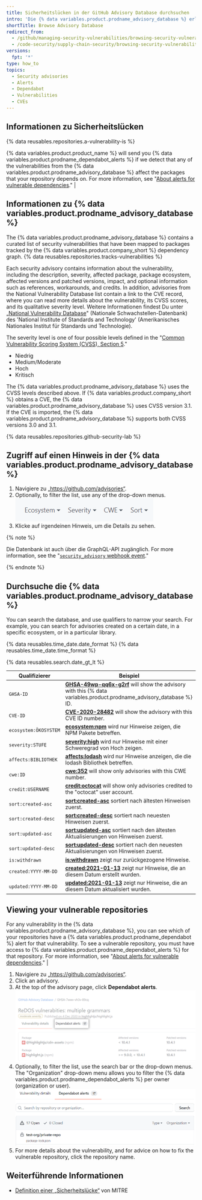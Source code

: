 ```yaml
---
title: Sicherheitslücken in der GitHub Advisory Database durchsuchen
intro: 'Die {% data variables.product.prodname_advisory_database %} erlaubt Dir, nach Schwachstellen zu suchen, die Open-Source-Projekte auf {% data variables.product.company_short %} betreffen.'
shortTitle: Browse Advisory Database
redirect_from:
  - /github/managing-security-vulnerabilities/browsing-security-vulnerabilities-in-the-github-advisory-database
  - /code-security/supply-chain-security/browsing-security-vulnerabilities-in-the-github-advisory-database
versions:
  fpt: '*'
type: how_to
topics:
  - Security advisories
  - Alerts
  - Dependabot
  - Vulnerabilities
  - CVEs
---
```


<!--Marketing-LINK: From /features/security/software-supply-chain page "Browsing security vulnerabilities in the GitHub Advisory Database".-->

## Informationen zu Sicherheitslücken

{% data reusables.repositories.a-vulnerability-is %}

{% data variables.product.product_name %} will send you {% data variables.product.prodname_dependabot_alerts %} if we detect that any of the vulnerabilities from the {% data variables.product.prodname_advisory_database %} affect the packages that your repository depends on. For more information, see "[About alerts for vulnerable dependencies](/code-security/supply-chain-security/about-alerts-for-vulnerable-dependencies)." |

## Informationen zu {% data variables.product.prodname_advisory_database %}

The {% data variables.product.prodname_advisory_database %} contains a curated list of security vulnerabilities that have been mapped to packages tracked by the {% data variables.product.company_short %} dependency graph. {% data reusables.repositories.tracks-vulnerabilities %}

Each security advisory contains information about the vulnerability, including the description, severity, affected package, package ecosystem, affected versions and patched versions, impact, and optional information such as references, workarounds, and credits. In addition, advisories from the National Vulnerability Database list contain a link to the CVE record, where you can read more details about the vulnerability, its CVSS scores, and its qualitative severity level. Weitere Informationen findest Du unter „[National Vulnerability Database](https://nvd.nist.gov/)" (Nationale Schwachstellen-Datenbank) des 'National Institute of Standards and Technology' (Amerikanisches Nationales Institut für Standards und Technologie).

The severity level is one of four possible levels defined in the "[Common Vulnerability Scoring System (CVSS), Section 5](https://www.first.org/cvss/specification-document)."
- Niedrig
- Medium/Moderate
- Hoch
- Kritisch

The {% data variables.product.prodname_advisory_database %} uses the CVSS levels described above. If {% data variables.product.company_short %} obtains a CVE, the {% data variables.product.prodname_advisory_database %} uses CVSS version 3.1. If the CVE is imported, the {% data variables.product.prodname_advisory_database %} supports both CVSS versions 3.0 and 3.1.

{% data reusables.repositories.github-security-lab %}

## Zugriff auf einen Hinweis in der {% data variables.product.prodname_advisory_database %}

1. Navigiere zu „https://github.com/advisories“.
2. Optionally, to filter the list, use any of the drop-down menus. ![Dropdownmenüs zum filtrieren](/assets/images/help/security/advisory-database-dropdown-filters.png)
3. Klicke auf irgendeinen Hinweis, um die Details zu sehen.

{% note %}

Die Datenbank ist auch über die GraphQL-API zugänglich. For more information, see the "[`security_advisory` webhook event](/webhooks/event-payloads/#security_advisory)."

{% endnote %}

## Durchsuche die {% data variables.product.prodname_advisory_database %}

You can search the database, and use qualifiers to narrow your search. For example, you can search for advisories created on a certain date, in a specific ecosystem, or in a particular library.

{% data reusables.time_date.date_format %} {% data reusables.time_date.time_format %}

{% data reusables.search.date_gt_lt %}

| Qualifizierer         | Beispiel                                                                                                                                                                          |
| --------------------- | --------------------------------------------------------------------------------------------------------------------------------------------------------------------------------- |
| `GHSA-ID`             | [**GHSA-49wp-qq6x-g2rf**](https://github.com/advisories?query=GHSA-49wp-qq6x-g2rf) will show the advisory with this {% data variables.product.prodname_advisory_database %} ID. |
| `CVE-ID`              | [**CVE-2020-28482**](https://github.com/advisories?query=CVE-2020-28482) will show the advisory with this CVE ID number.                                                          |
| `ecosystem:ÖKOSYSTEM` | [**ecosystem:npm**](https://github.com/advisories?utf8=%E2%9C%93&query=ecosystem%3Anpm) wird nur Hinweise zeigen, die NPM Pakete betreffen.                                       |
| `severity:STUFE`      | [**severity:high**](https://github.com/advisories?utf8=%E2%9C%93&query=severity%3Ahigh) wird nur Hinweise mit einer Schweregrad von Hoch zeigen.                                  |
| `affects:BIBLIOTHEK`  | [**affects:lodash**](https://github.com/advisories?utf8=%E2%9C%93&query=affects%3Alodash) wird nur Hinweise anzeigen, die die lodash Bibliothek betreffen.                        |
| `cwe:ID`              | [**cwe:352**](https://github.com/advisories?query=cwe%3A352) will show only advisories with this CWE number.                                                                      |
| `credit:USERNAME`     | [**credit:octocat**](https://github.com/advisories?query=credit%3Aoctocat) will show only advisories credited to the "octocat" user account.                                      |
| `sort:created-asc`    | [**sort:created-asc**](https://github.com/advisories?utf8=%E2%9C%93&query=sort%3Acreated-asc) sortiert nach ältesten Hinweisen zuerst.                                            |
| `sort:created-desc`   | [**sort:created-desc**](https://github.com/advisories?utf8=%E2%9C%93&query=sort%3Acreated-desc) sortiert nach neuesten Hinweisen zuerst.                                          |
| `sort:updated-asc`    | [**sort:updated-asc**](https://github.com/advisories?utf8=%E2%9C%93&query=sort%3Aupdated-asc) sortiert nach den ältesten Aktualisierungen von Hinweisen zuerst.                   |
| `sort:updated-desc`   | [**sort:updated-desc**](https://github.com/advisories?utf8=%E2%9C%93&query=sort%3Aupdated-desc) sortiert nach den neuesten Aktualisierungen von Hinweisen zuerst.                 |
| `is:withdrawn`        | [**is:withdrawn**](https://github.com/advisories?utf8=%E2%9C%93&query=is%3Awithdrawn) zeigt nur zurückgezogene Hinweise.                                                          |
| `created:YYYY-MM-DD`  | [**created:2021-01-13**](https://github.com/advisories?utf8=%E2%9C%93&query=created%3A2021-01-13) zeigt nur Hinweise, die an diesem Datum erstellt wurden.                        |
| `updated:YYYY-MM-DD`  | [**updated:2021-01-13**](https://github.com/advisories?utf8=%E2%9C%93&query=updated%3A2021-01-13) zeigt nur Hinweise, die an diesem Datum aktualisiert wurden.                    |

## Viewing your vulnerable repositories

For any vulnerability in the {% data variables.product.prodname_advisory_database %}, you can see which of your repositories have a {% data variables.product.prodname_dependabot %} alert for that vulnerability. To see a vulnerable repository, you must have access to {% data variables.product.prodname_dependabot_alerts %} for that repository. For more information, see "[About alerts for vulnerable dependencies](/code-security/supply-chain-security/about-alerts-for-vulnerable-dependencies#access-to-dependabot-alerts)." |

1. Navigiere zu „https://github.com/advisories“.
2. Click an advisory.
3. At the top of the advisory page, click **Dependabot alerts**. ![Dependabot alerts](/assets/images/help/security/advisory-database-dependabot-alerts.png)
4. Optionally, to filter the list, use the search bar or the drop-down menus. The "Organization" drop-down menu allows you to filter the {% data variables.product.prodname_dependabot_alerts %} per owner (organization or user). ![Search bar and drop-down menus to filter alerts](/assets/images/help/security/advisory-database-dependabot-alerts-filters.png)
5. For more details about the vulnerability, and for advice on how to fix the vulnerable repository, click the repository name.

## Weiterführende Informationen

- [Definition einer „Sicherheitslücke“](https://cve.mitre.org/about/terminology.html#vulnerability) von MITRE
